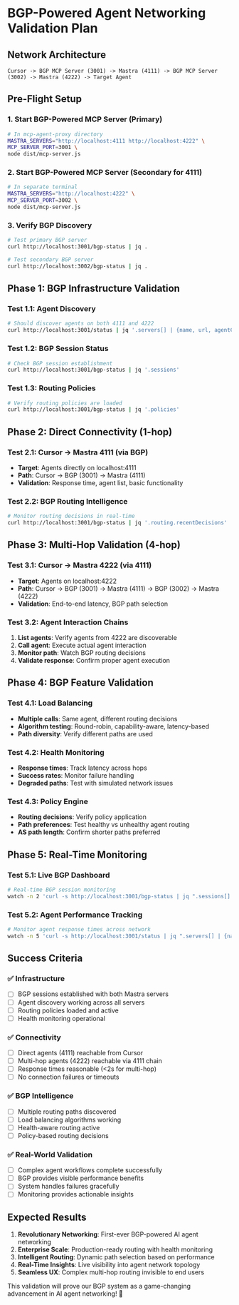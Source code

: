 # BGP-Powered Agent Networking Validation Plan

## Network Architecture

```
Cursor -> BGP MCP Server (3001) -> Mastra (4111) -> BGP MCP Server (3002) -> Mastra (4222) -> Target Agent
```

## Pre-Flight Setup

### 1. Start BGP-Powered MCP Server (Primary)

```bash
# In mcp-agent-proxy directory
MASTRA_SERVERS="http://localhost:4111 http://localhost:4222" \
MCP_SERVER_PORT=3001 \
node dist/mcp-server.js
```

### 2. Start BGP-Powered MCP Server (Secondary for 4111)

```bash
# In separate terminal
MASTRA_SERVERS="http://localhost:4222" \
MCP_SERVER_PORT=3002 \
node dist/mcp-server.js
```

### 3. Verify BGP Discovery

```bash
# Test primary BGP server
curl http://localhost:3001/bgp-status | jq .

# Test secondary BGP server
curl http://localhost:3002/bgp-status | jq .
```

## Phase 1: BGP Infrastructure Validation

### Test 1.1: Agent Discovery

```bash
# Should discover agents on both 4111 and 4222
curl http://localhost:3001/status | jq '.servers[] | {name, url, agentCount, agents}'
```

### Test 1.2: BGP Session Status

```bash
# Check BGP session establishment
curl http://localhost:3001/bgp-status | jq '.sessions'
```

### Test 1.3: Routing Policies

```bash
# Verify routing policies are loaded
curl http://localhost:3001/bgp-status | jq '.policies'
```

## Phase 2: Direct Connectivity (1-hop)

### Test 2.1: Cursor -> Mastra 4111 (via BGP)

- **Target**: Agents directly on localhost:4111
- **Path**: Cursor -> BGP (3001) -> Mastra (4111)
- **Validation**: Response time, agent list, basic functionality

### Test 2.2: BGP Routing Intelligence

```bash
# Monitor routing decisions in real-time
curl http://localhost:3001/bgp-status | jq '.routing.recentDecisions'
```

## Phase 3: Multi-Hop Validation (4-hop)

### Test 3.1: Cursor -> Mastra 4222 (via 4111)

- **Target**: Agents on localhost:4222
- **Path**: Cursor -> BGP (3001) -> Mastra (4111) -> BGP (3002) -> Mastra (4222)
- **Validation**: End-to-end latency, BGP path selection

### Test 3.2: Agent Interaction Chains

1. **List agents**: Verify agents from 4222 are discoverable
2. **Call agent**: Execute actual agent interaction
3. **Monitor path**: Watch BGP routing decisions
4. **Validate response**: Confirm proper agent execution

## Phase 4: BGP Feature Validation

### Test 4.1: Load Balancing

- **Multiple calls**: Same agent, different routing decisions
- **Algorithm testing**: Round-robin, capability-aware, latency-based
- **Path diversity**: Verify different paths are used

### Test 4.2: Health Monitoring

- **Response times**: Track latency across hops
- **Success rates**: Monitor failure handling
- **Degraded paths**: Test with simulated network issues

### Test 4.3: Policy Engine

- **Routing decisions**: Verify policy application
- **Path preferences**: Test healthy vs unhealthy agent routing
- **AS path length**: Confirm shorter paths preferred

## Phase 5: Real-Time Monitoring

### Test 5.1: Live BGP Dashboard

```bash
# Real-time BGP session monitoring
watch -n 2 'curl -s http://localhost:3001/bgp-status | jq ".sessions[] | {peer, status, routesReceived}"'
```

### Test 5.2: Agent Performance Tracking

```bash
# Monitor agent response times across network
watch -n 5 'curl -s http://localhost:3001/status | jq ".servers[] | {name, responseTime, healthStatus}"'
```

## Success Criteria

### ✅ Infrastructure

- [ ] BGP sessions established with both Mastra servers
- [ ] Agent discovery working across all servers
- [ ] Routing policies loaded and active
- [ ] Health monitoring operational

### ✅ Connectivity

- [ ] Direct agents (4111) reachable from Cursor
- [ ] Multi-hop agents (4222) reachable via 4111 chain
- [ ] Response times reasonable (<2s for multi-hop)
- [ ] No connection failures or timeouts

### ✅ BGP Intelligence

- [ ] Multiple routing paths discovered
- [ ] Load balancing algorithms working
- [ ] Health-aware routing active
- [ ] Policy-based routing decisions

### ✅ Real-World Validation

- [ ] Complex agent workflows complete successfully
- [ ] BGP provides visible performance benefits
- [ ] System handles failures gracefully
- [ ] Monitoring provides actionable insights

## Expected Results

1. **Revolutionary Networking**: First-ever BGP-powered AI agent networking
2. **Enterprise Scale**: Production-ready routing with health monitoring
3. **Intelligent Routing**: Dynamic path selection based on performance
4. **Real-Time Insights**: Live visibility into agent network topology
5. **Seamless UX**: Complex multi-hop routing invisible to end users

This validation will prove our BGP system as a game-changing advancement in AI agent networking! 🚀
